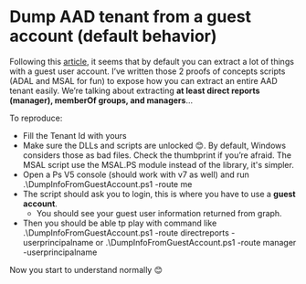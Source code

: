 # Dump AAD tenant from a guest account (default behavior)

Following this [article](https://docs.microsoft.com/en-us/azure/active-directory/users-groups-roles/users-restrict-guest-permissions), it seems that by default you can extract a lot of things with a guest user account. I’ve written those 2 proofs of concepts scripts (ADAL and MSAL for fun) to expose how you can extract an entire AAD tenant easily. We’re talking about extracting **at least direct reports (manager), memberOf groups, and managers**...

To reproduce:

* Fill the Tenant Id with yours
* Make sure the DLLs and scripts are unlocked 😊. By default, Windows considers those as bad files. Check the thumbprint if you’re afraid. The MSAL script use the MSAL.PS module instead of the library, it's simpler.
* Open a Ps V5 console (should work with v7 as well) and run .\DumpInfoFromGuestAccount.ps1 -route me
* The script should ask you to login, this is where you have to use a **guest account**.
  *  You should see your guest user information returned from graph.
* Then you should be able tp play with command like .\DumpInfoFromGuestAccount.ps1 -route directreports -userprincipalname <A valid email address> or .\DumpInfoFromGuestAccount.ps1 -route manager -userprincipalname <A valid email address>

Now you start to understand normally 😊
